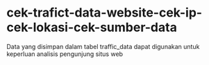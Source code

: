 # cek-trafict-data-website-cek-ip-cek-lokasi-cek-sumber-data
Data yang disimpan dalam tabel traffic_data dapat digunakan untuk keperluan analisis pengunjung situs web
